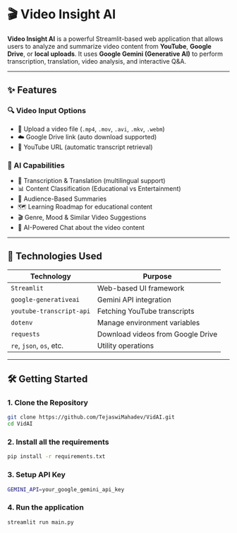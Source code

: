 # 🎬 Video Insight AI

**Video Insight AI** is a powerful Streamlit-based web application that allows users to analyze and summarize video content from **YouTube**, **Google Drive**, or **local uploads**. It uses **Google Gemini (Generative AI)** to perform transcription, translation, video analysis, and interactive Q&A.

---

## ✨ Features

### 🔍 Video Input Options
- 📁 Upload a video file (`.mp4`, `.mov`, `.avi`, `.mkv`, `.webm`)
- ☁️ Google Drive link (auto download supported)
- 🎥 YouTube URL (automatic transcript retrieval)

### 🧠 AI Capabilities
- 📝 Transcription & Translation (multilingual support)
- 📊 Content Classification (Educational vs Entertainment)
- 🎯 Audience-Based Summaries
- 🗺️ Learning Roadmap for educational content
- 🎬 Genre, Mood & Similar Video Suggestions
- 💬 AI-Powered Chat about the video content

---

## 🚀 Technologies Used

| Technology            | Purpose                                  |
|------------------------|------------------------------------------|
| `Streamlit`            | Web-based UI framework                   |
| `google-generativeai`  | Gemini API integration                   |
| `youtube-transcript-api` | Fetching YouTube transcripts           |
| `dotenv`               | Manage environment variables             |
| `requests`             | Download videos from Google Drive        |
| `re`, `json`, `os`, etc.| Utility operations                      |

---

## 🛠️ Getting Started

### 1. Clone the Repository

```bash
git clone https://github.com/TejaswiMahadev/VidAI.git
cd VidAI
```
### 2. Install all the requirements

```bash
pip install -r requirements.txt
```

### 3.  Setup API Key

```bash
GEMINI_API=your_google_gemini_api_key
```

### 4. Run the application

```bash
streamlit run main.py
```



